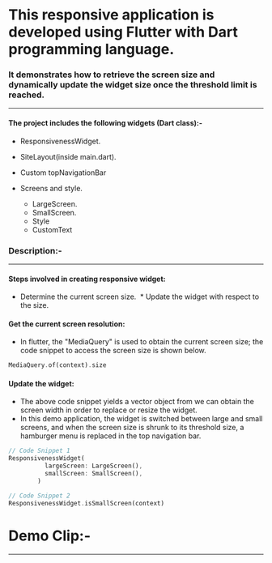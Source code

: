 #  This responsive application is developed using Flutter with Dart programming language.

### It demonstrates how to retrieve the screen size and dynamically update the widget size once the threshold limit is reached.

---

#### The project includes the following widgets (Dart class):-

* ResponsivenessWidget.

* SiteLayout(inside main.dart).

* Custom topNavigationBar

* Screens and style.
  * LargeScreen.
  * SmallScreen.
  * Style
  * CustomText
  
### Description:-

---

#### Steps involved in creating responsive widget:

 * Determine the current screen size.
 * Update the widget with respect to the size.
 
 #### Get the current screen resolution:
 
  * In flutter, the "MediaQuery" is used to obtain the current screen size; the code snippet to access the screen size is shown below.
  
  ```dart
  MediaQuery.of(context).size
  ```
  
  #### Update the widget:
   
   * The above code snippet yields a vector object from we can obtain the screen width in order to replace or resize the widget.
   * In this demo application, the widget is switched between large and small screens, and when the screen size is shrunk to its threshold size, a hamburger menu is replaced in the top navigation bar. 
   
```dart
// Code Snippet 1
ResponsivenessWidget(
          largeScreen: LargeScreen(),
          smallScreen: SmallScreen(),
        )
```

```dart
// Code Snippet 2
ResponsivenessWidget.isSmallScreen(context)
```

# Demo Clip:-


---
